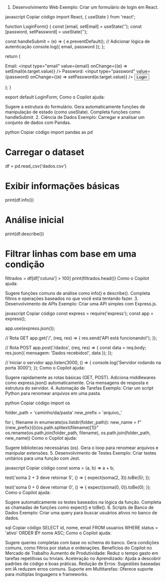 1. Desenvolvimento Web
Exemplo: Criar um formulário de login em React.

javascript
Copiar código
import React, { useState } from 'react';

function LoginForm() {
  const [email, setEmail] = useState('');
  const [password, setPassword] = useState('');

  const handleSubmit = (e) => {
    e.preventDefault();
    // Adicionar lógica de autenticação
    console.log({ email, password });
  };

  return (
    <form onSubmit={handleSubmit}>
      <label>Email:</label>
      <input
        type="email"
        value={email}
        onChange={(e) => setEmail(e.target.value)}
      />
      <label>Password:</label>
      <input
        type="password"
        value={password}
        onChange={(e) => setPassword(e.target.value)}
      />
      <button type="submit">Login</button>
    </form>
  );
}

export default LoginForm;
Como o Copilot ajuda:

Sugere a estrutura do formulário.
Gera automaticamente funções de manipulação de estado (como useState).
Completa funções como handleSubmit.
2. Ciência de Dados
Exemplo: Carregar e analisar um conjunto de dados com Pandas.

python
Copiar código
import pandas as pd

# Carregar o dataset
df = pd.read_csv('dados.csv')

# Exibir informações básicas
print(df.info())

# Análise inicial
print(df.describe())

# Filtrar linhas com base em uma condição
filtrados = df[df['coluna'] > 100]
print(filtrados.head())
Como o Copilot ajuda:

Sugere funções comuns de análise como info() e describe().
Completa filtros e operações baseados no que você está tentando fazer.
3. Desenvolvimento de APIs
Exemplo: Criar uma API simples com Express.js.

javascript
Copiar código
const express = require('express');
const app = express();

app.use(express.json());

// Rota GET
app.get('/', (req, res) => {
  res.send('API está funcionando!');
});

// Rota POST
app.post('/dados', (req, res) => {
  const data = req.body;
  res.json({ mensagem: 'Dados recebidos!', data });
});

// Iniciar o servidor
app.listen(3000, () => {
  console.log('Servidor rodando na porta 3000');
});
Como o Copilot ajuda:

Sugere rapidamente as rotas básicas (GET, POST).
Adiciona middlewares como express.json() automaticamente.
Cria mensagens de resposta e estrutura do servidor.
4. Automação de Tarefas
Exemplo: Criar um script Python para renomear arquivos em uma pasta.

python
Copiar código
import os

folder_path = 'caminho/da/pasta'
new_prefix = 'arquivo_'

for i, filename in enumerate(os.listdir(folder_path)):
    new_name = f"{new_prefix}{i}{os.path.splitext(filename)[1]}"
    os.rename(os.path.join(folder_path, filename), os.path.join(folder_path, new_name))
Como o Copilot ajuda:

Sugere bibliotecas necessárias (os).
Gera o loop para renomear arquivos e manipular extensões.
5. Desenvolvimento de Testes
Exemplo: Criar testes unitários para uma função com Jest.

javascript
Copiar código
const soma = (a, b) => a + b;

test('soma 2 + 3 deve retornar 5', () => {
  expect(soma(2, 3)).toBe(5);
});

test('soma 0 + 0 deve retornar 0', () => {
  expect(soma(0, 0)).toBe(0);
});
Como o Copilot ajuda:

Sugere automaticamente os testes baseados na lógica da função.
Completa as chamadas de funções como expect() e toBe().
6. Scripts de Banco de Dados
Exemplo: Criar uma query para buscar usuários ativos no banco de dados.

sql
Copiar código
SELECT id, nome, email
FROM usuarios
WHERE status = 'ativo'
ORDER BY nome ASC;
Como o Copilot ajuda:

Sugere queries completas com base no schema do banco.
Gera condições comuns, como filtros por status e ordenações.
Benefícios do Copilot no Mercado de Trabalho
Aumento de Produtividade: Reduz o tempo gasto em tarefas repetitivas ou triviais.
Aceleração no Aprendizado: Ajuda a descobrir padrões de código e boas práticas.
Redução de Erros: Sugestões baseadas em IA reduzem erros comuns.
Suporte em Multitarefas: Oferece suporte para múltiplas linguagens e frameworks.








